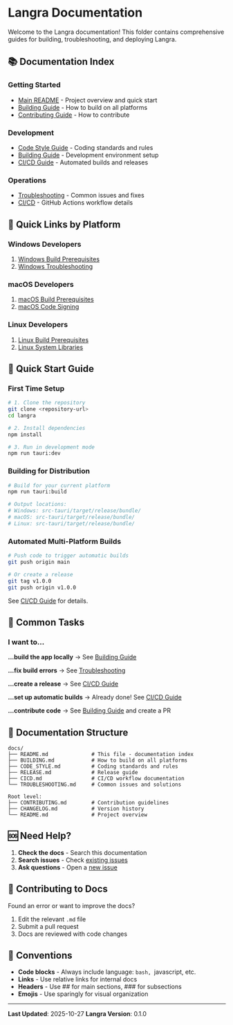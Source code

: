 # Langra Documentation

Welcome to the Langra documentation! This folder contains comprehensive guides for building, troubleshooting, and deploying Langra.

## 📚 Documentation Index

### Getting Started
- [Main README](../README.md) - Project overview and quick start
- [Building Guide](./BUILDING.md) - How to build on all platforms
- [Contributing Guide](../CONTRIBUTING.md) - How to contribute

### Development
- [Code Style Guide](./CODE_STYLE.md) - Coding standards and rules
- [Building Guide](./BUILDING.md#local-development-build) - Development environment setup
- [CI/CD Guide](./CICD.md) - Automated builds and releases

### Operations
- [Troubleshooting](./TROUBLESHOOTING.md) - Common issues and fixes
- [CI/CD](./CICD.md) - GitHub Actions workflow details

## 🎯 Quick Links by Platform

### Windows Developers
1. [Windows Build Prerequisites](./BUILDING.md#windows)
2. [Windows Troubleshooting](./TROUBLESHOOTING.md#windows-missing-optional-dependencies)

### macOS Developers
1. [macOS Build Prerequisites](./BUILDING.md#macos)
2. [macOS Code Signing](./TROUBLESHOOTING.md#macos-code-signing-issues)

### Linux Developers
1. [Linux Build Prerequisites](./BUILDING.md#linux-ubuntudebian)
2. [Linux System Libraries](./TROUBLESHOOTING.md#linux-missing-system-libraries)

## 🚀 Quick Start Guide

### First Time Setup

```bash
# 1. Clone the repository
git clone <repository-url>
cd langra

# 2. Install dependencies
npm install

# 3. Run in development mode
npm run tauri:dev
```

### Building for Distribution

```bash
# Build for your current platform
npm run tauri:build

# Output locations:
# Windows: src-tauri/target/release/bundle/
# macOS: src-tauri/target/release/bundle/
# Linux: src-tauri/target/release/bundle/
```

### Automated Multi-Platform Builds

```bash
# Push code to trigger automatic builds
git push origin main

# Or create a release
git tag v1.0.0
git push origin v1.0.0
```

See [CI/CD Guide](./CICD.md) for details.

## 🔧 Common Tasks

### I want to...

**...build the app locally**
→ See [Building Guide](./BUILDING.md)

**...fix build errors**
→ See [Troubleshooting](./TROUBLESHOOTING.md)

**...create a release**
→ See [CI/CD Guide](./CICD.md#creating-a-new-release)

**...set up automatic builds**
→ Already done! See [CI/CD Guide](./CICD.md)

**...contribute code**
→ See [Building Guide](./BUILDING.md) and create a PR

## 📖 Documentation Structure

```
docs/
├── README.md              # This file - documentation index
├── BUILDING.md            # How to build on all platforms
├── CODE_STYLE.md          # Coding standards and rules
├── RELEASE.md             # Release guide
├── CICD.md                # CI/CD workflow documentation
└── TROUBLESHOOTING.md     # Common issues and solutions

Root level:
├── CONTRIBUTING.md        # Contribution guidelines
├── CHANGELOG.md           # Version history
└── README.md              # Project overview
```

## 🆘 Need Help?

1. **Check the docs** - Search this documentation
2. **Search issues** - Check [existing issues](../../issues)
3. **Ask questions** - Open a [new issue](../../issues/new)

## 🤝 Contributing to Docs

Found an error or want to improve the docs?

1. Edit the relevant `.md` file
2. Submit a pull request
3. Docs are reviewed with code changes

## 📝 Conventions

- **Code blocks** - Always include language: ```bash, ```javascript, etc.
- **Links** - Use relative links for internal docs
- **Headers** - Use ## for main sections, ### for subsections
- **Emojis** - Use sparingly for visual organization

---

**Last Updated**: 2025-10-27
**Langra Version**: 0.1.0
